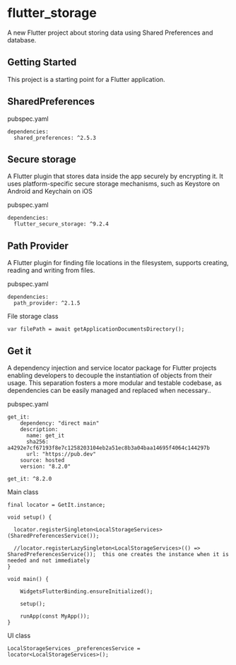 # flutter_storage

A new Flutter project about storing data using Shared Preferences and database.

## Getting Started

This project is a starting point for a Flutter application.

## SharedPreferences

pubspec.yaml

	dependencies:
	  shared_preferences: ^2.5.3

## Secure storage

A Flutter plugin that stores data inside the app securely by encrypting it. It uses platform-specific secure storage mechanisms, such as Keystore on Android and Keychain on iOS

pubspec.yaml

	dependencies:
	  flutter_secure_storage: ^9.2.4

## Path Provider

A Flutter plugin for finding file locations in the filesystem, supports creating, reading and writing from files.

pubspec.yaml

	dependencies:
	  path_provider: ^2.1.5

File storage class

	var filePath = await getApplicationDocumentsDirectory();

## Get it

A dependency injection and service locator package for Flutter projects enabling developers to decouple the instantiation of objects from their usage. This separation fosters a more modular and testable codebase, as dependencies can be easily managed and replaced when necessary..

pubspec.yaml

	get_it:
	    dependency: "direct main"
	    description:
	      name: get_it
	      sha256: a4292e7cf67193f8e7c1258203104eb2a51ec8b3a04baa14695f4064c144297b
	      url: "https://pub.dev"
	    source: hosted
	    version: "8.2.0"

	get_it: ^8.2.0

Main class

	final locator = GetIt.instance;

	void setup() {
  
	  locator.registerSingleton<LocalStorageServices>(SharedPreferencesService());
	
	  //locator.registerLazySingleton<LocalStorageServices>(() => SharedPreferencesService());  this one creates the instance when it is needed and not immediately
    }

	void main() {
    
		WidgetsFlutterBinding.ensureInitialized();
    
		setup();
    
		runApp(const MyApp());
	}

UI class

	LocalStorageServices _preferencesService = locator<LocalStorageServices>();
